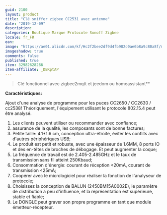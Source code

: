 ```yaml
---
guid: 2100
layout: product
title: "Clé sniffer zigbee CC2531 avec antenne"
date: "2019-12-09"
description:
categories: Boutique Marque Protocole Sonoff Zigbee
locale: fr_FR
ean:
image: "https://ae01.alicdn.com/kf/Hc2f2bee2df9d4fb982c0ae6b8a9c80a8f/mulateur-d-bogueur-ZIGBEE-CC2531-CC2540-avec-carte-Bluetooth-sans-fil-dongle-USB-programmeur-4.jpg_640x640.jpg"
imageshadow: true
comments: false
published: true
item: 32982628286
item-affiliate: _DBKptAP
---
```


> Clé fonctionnel avec zigbee2mqtt et jeedom ou homeassistant**

**Caractéristiques:**

Ajout d'une analyse de programme pour les puces CC2650 / CC2630 / cc2538! Théoriquement, l'équipement utilisant le protocole 802.15.4 peut être analysé.

1. Les clients peuvent utiliser ou recommander avec confiance;
2. assurance de la qualité, les composants sont de bonne factures;
3. Petite taille: 4.1\*1.6 cm, conception ultra-étroite, éviter les conflits avec d'autres périphériques USB;
4. Le produit est petit et robuste, avec une épaisseur de 1.6MM, 8 ports IO et des en-têtes de broches de débogage. Et peut augmenter la coque;
5. La fréquence de travail est de 2.405-2.485GHz et le taux de transmission sans fil atteint 250Kbaud;
6. Consommation d'énergie: courant de réception <20mA, courant de transmission <25mA;
7. Coopérer avec le micrologiciel pour réaliser la fonction de l'analyseur de protocole;
8. Choisissez la conception de BALUN (2450BM15A0002E), le paramètre de distribution a peu d'influence, et la représentation est supérieure, stable et fiable;
9. Le DONGLE peut graver son propre programme en tant que module émetteur-récepteur.
